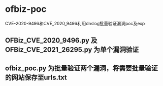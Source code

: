 # ofbiz-poc
CVE-2020-9496和CVE_2020_9496利用dnslog批量验证漏洞poc及exp

## OFBiz_CVE_2020_9496.py 及 OFBiz_CVE_2021_26295.py 为单个漏洞验证

## ofbiz_poc.py 为批量验证两个漏洞，将需要批量验证的网站保存至urls.txt
